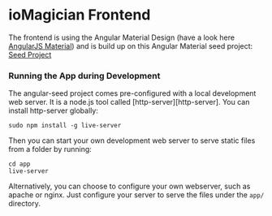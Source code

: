 # ioMagician Frontend

The frontend is using the Angular Material Design (have a look here [AngularJS Material](http://material.angularjs.org/)) 
and is build up on this Angular Material seed project:  [Seed Project](https://github.com/angular/material-start)

### Running the App during Development

The angular-seed project comes pre-configured with a local development web server.  It is a node.js
tool called [http-server][http-server].  You can install http-server globally:

```
sudo npm install -g live-server
```

Then you can start your own development web server to serve static files from a folder by running:

```
cd app
live-server
```

Alternatively, you can choose to configure your own webserver, such as apache or nginx. Just
configure your server to serve the files under the `app/` directory.